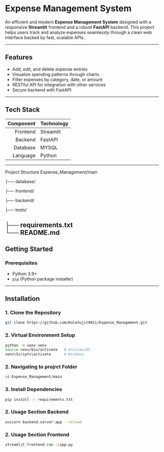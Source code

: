 
#  Expense Management System 

An efficient and modern **Expense Management System** designed with a responsive **Streamlit** frontend and a robust **FastAPI** backend. This project helps users track and analyze expenses seamlessly through a clean web interface backed by fast, scalable APIs.

---

##  Features

-  Add, edit, and delete expense entries
-  Visualize spending patterns through charts
-  Filter expenses by category, date, or amount
-  RESTful API for integration with other services
-  Secure backend with FastAPI

---

##  Tech Stack 

| Component | Technology      |
|----------:|-----------------|
| Frontend  | Streamlit       |
| Backend   | FastAPI         |
| Database  | MYSQL           |
| Language  | Python          |

---
Project Structure
Expense_Management/main

├── database/  

├── frontend/

├── backend/             

├── tests/                

├── requirements.txt     
└── README.md            
---
##  Getting Started

### Prerequisites

- Python 3.9+
- `pip` (Python package installer)
---

##  Installation

### 1. Clone the Repository
```bash
git clone https://github.com/KaleSujit9011/Expense_Management.git
```
### 2. Virtual Environment Setup
```bash
python -m venv venv
source venv/bin/activate   # Unix/macOS
venv\Scripts\activate      # Windows
```
### 2.  Navigating to projrct Folder
```bash
cd Expense_Management/main
```
### 3. Install Dependencies
```bash
pip install -r requirements.txt
```
### 2.   Usage Section Backend
```bash
uvicorn backend.server:app --reload
```
### 2.   Usage Section Frontend
```bash
streamlit frontend.run .\app.py 
```
